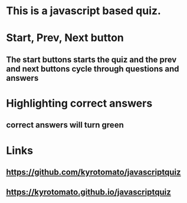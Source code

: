 # **This is a javascript based quiz.**
# **Start, Prev, Next button**
## The start buttons starts the quiz and the prev and next buttons cycle through questions and answers
# **Highlighting correct answers**
## correct answers will turn green
# **Links**
## https://github.com/kyrotomato/javascriptquiz
## https://kyrotomato.github.io/javascriptquiz